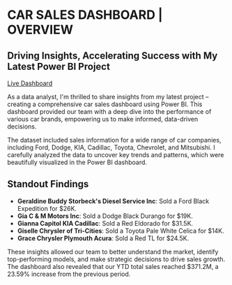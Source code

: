 # CAR SALES DASHBOARD | OVERVIEW
## Driving Insights, Accelerating Success with My Latest Power BI Project
[Live Dashboard](https://app.powerbi.com/view?r=eyJrIjoiODE2MDA1ZWEtMWExNy00MjJlLWFhY2QtNjFlMGY0ODg0ZTA2IiwidCI6ImRmODY3OWNkLWE4MGUtNDVkOC05OWFjLWM4M2VkN2ZmOTVhMCJ9)


As a data analyst, I'm thrilled to share insights from my latest project – creating a comprehensive car sales dashboard using Power BI. This dashboard provided our team with a deep dive into the performance of various car brands, empowering us to make informed, data-driven decisions.

The dataset included sales information for a wide range of car companies, including Ford, Dodge, KIA, Cadillac, Toyota, Chevrolet, and Mitsubishi. I carefully analyzed the data to uncover key trends and patterns, which were beautifully visualized in the Power BI dashboard.

## Standout Findings

- **Geraldine Buddy Storbeck's Diesel Service Inc**: Sold a Ford Black Expedition for $26K.
- **Gia C & M Motors Inc**: Sold a Dodge Black Durango for $19K.
- **Gianna Capitol KIA Cadillac**: Sold a Red Eldorado for $31.5K.
- **Giselle Chrysler of Tri-Cities**: Sold a Toyota Pale White Celica for $14K.
- **Grace Chrysler Plymouth Acura**: Sold a Red TL for $24.5K.

These insights allowed our team to better understand the market, identify top-performing models, and make strategic decisions to drive sales growth. The dashboard also revealed that our YTD total sales reached $371.2M, a 23.59% increase from the previous period.
